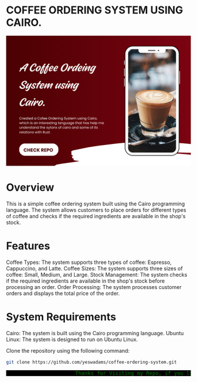 # COFFEE ORDERING SYSTEM USING CAIRO.
![Repor img1](Repor%20img1.png)


# Overview
This is a simple coffee ordering system built using the Cairo programming language. The system allows customers to place orders for different types of coffee and checks if the required ingredients are available in the shop's stock.

# Features
Coffee Types: The system supports three types of coffee: Espresso, Cappuccino, and Latte.
Coffee Sizes: The system supports three sizes of coffee: Small, Medium, and Large.
Stock Management: The system checks if the required ingredients are available in the shop's stock before processing an order.
Order Processing: The system processes customer orders and displays the total price of the order.

# System Requirements
Cairo: The system is built using the Cairo programming language.
Ubuntu Linux: The system is designed to run on Ubuntu Linux.

Clone the repository using the following command: <br>
```bash <br>
git clone https://github.com/yeswadams/coffee-ordering-system.git
```

<!-- Add the scrolling text --> <div style="white-space: nowrap; overflow: hidden; position: relative;"> <div style="display: inline-block; padding-left: 100%; animation: scroll-left 10s linear infinite; font-family: monospace; background-color: black; color: green;"> Thanks for Visiting my Repo, if you like, it please leave star!! Thanks for Visiting my Repo, if you like, it please leave star!! </div> </div> <style> @keyframes scroll-left { 0% { transform: translateX(0%); } 100% { transform: translateX(-100%); } } </style>

